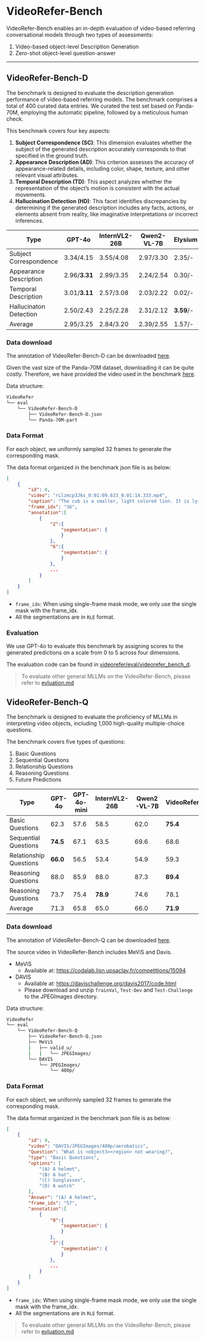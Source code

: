# VideoRefer-Bench
VideoRefer-Bench enables an in-depth evaluation of video-based referring conversational models through two types of assessments:

1. Video-based object-level Description Generation
2. Zero-shot object-level question-answer

---

## VideoRefer-Bench-D

The benchmark is designed to evaluate the description generation performance of video-based referring models. The benchmark comprises a total of 400 curated data entries. We curated the test set based on Panda-70M, employing the automatic pipeline, followed by a meticulous human check.

This benchmark covers four key aspects:

1. **Subject Correspondence (SC)**: This dimension evaluates whether the subject of the generated description accurately corresponds to that specified in the ground truth.
2. **Appearance Description (AD)**: This criterion assesses the accuracy of appearance-related details, including color, shape, texture, and other relevant visual attributes.
3. **Temporal Description (TD)**: This aspect analyzes whether the representation of the object’s motion is consistent with the actual movements.
4. **Hallucination Detection (HD)**: This facet identifies discrepancies by determining if the generated description includes any facts, actions, or elements absent from reality, like imaginative interpretations or incorrect inferences.

| Type                   | GPT-4o        | InternVL2-26B | Qwen2-VL-7B | Elysium    | Artemis | VideoRefer        |
| ---------------------- | ------------- | ------------- | ----------- | ---------- | ------- | ----------------- |
| Subject Correspondence | 3.34/4.15     | 3.55/4.08     | 2.97/3.30   | 2.35/-     | -/3.42  | **4.41**/**4.44** |
| Appearance Description | 2.96/**3.31** | 2.99/3.35     | 2.24/2.54   | 0.30/-     | -/1.34  | **3.27**/3.27     |
| Temporal Description   | 3.01/**3.11** | 2.57/3.08     | 2.03/2.22   | 0.02/-     | -/1.39  | **3.03**/3.10     |
| Hallucinaton Detection | 2.50/2.43     | 2.25/2.28     | 2.31/2.12   | **3.59**/- | -/2.90  | 2.97/**3.04**     |
| Average                | 2.95/3.25     | 2.84/3.20     | 2.39/2.55   | 1.57/-     | -/2.26  | **3.42**/**3.46** |

### Data download
The annotation of VideoRefer-Bench-D can be downloaded [here]().

Given the vast size of the Panda-70M dataset, downloading it can be quite costly. Therefore, we have provided the video used in the benchmark [here]().

Data structure:
```bash
VideoRefer
└── eval
    └── VideoRefer-Bench-D
        ├── VideoRefer-Bench-D.json
        └── Panda-70M-part 
```

### Data Format
For each object, we uniformly sampled 32 frames to generate the corresponding mask.

The data format organized in the benchmark json file is as below:

```json
[
    {
        "id": 0,
        "video": "rLlzmcp3J6s_0:01:09.633_0:01:14.333.mp4",
        "caption": "The cub is a smaller, light colored lion. It is lying down and resting its head against the other lion. The cub looks calm and relaxed. It is the lion on the far left side of the frame.",
        "frame_idx": "36",
        "annotation":[
            {
                "2":{
                    "segmentation": {
                    }
                },
                "6":{
                    "segmentation": {
                    }
                },
                ...
            }
        ]
    }
]
```

- `frame_idx`: When using single-frame mask mode, we only use the single mask with the frame_idx.
- All the segmentations are in `RLE` format.

### Evaluation
We use GPT-4o to evaluate this benchmark by assigning scores to the generated predictions on a scale from 0 to 5 across four dimensions.

The evaluation code can be found in [videorefer/eval/videorefer_bench_d](../videorefer/eval/videorefer_bench_d).

> To evaluate other general MLLMs on the VideoRefer-Bench, please refer to [evluation.md](evaluation_general_mllms.md)

## VideoRefer-Bench-Q
The benchmark is designed to evaluate the proficiency of MLLMs in interpreting video objects, including 1,000 high-quality multiple-choice questions.

The benchmark covers five types of questions:

1. Basic Questions
2. Sequential Questions
3. Relationship Questions
4. Reasoning Questions
5. Future Predictions

| Type                   | GPT-4o   | GPT-4o-mini | InternVL2-26B | Qwen2-VL-7B | VideoRefer |
| ---------------------- | -------- | ----------- | ------------- | ----------- | ---------- |
| Basic Questions        | 62.3     | 57.6        | 58.5          | 62.0        | **75.4**   |
| Sequential Questions   | **74.5** | 67.1        | 63.5          | 69.6        | 68.6       |
| Relationship Questions | **66.0** | 56.5        | 53.4          | 54.9        | 59.3       |
| Reasoning Questions    | 88.0     | 85.9        | 88.0          | 87.3        | **89.4**   |
| Reasoning Questions    | 73.7     | 75.4        | **78.9**      | 74.6        | 78.1       |
| Average                | 71.3     | 65.8        | 65.0          | 66.0        | **71.9**   |

### Data download
The annotation of VideoRefer-Bench-Q can be downloaded [here]().

The source video in VideoRefer-Bench includes MeViS and Davis.
- MeViS
    - Available at: https://codalab.lisn.upsaclay.fr/competitions/15094
- DAVIS
    - Available at: https://davischallenge.org/davis2017/code.html
    - Please download and unzip `TrainVal`, `Test-Dev` and `Test-Challenge` to the JPEGImages directory.

Data structure:
```bash
VideoRefer
└── eval
    └── VideoRefer-Bench-Q
        ├── VideoRefer-Bench-Q.json
        ├── MeViS 
        |   ├── valid_u/ 
        |   |   └── JPEGImages/      
        └── DAVIS 
            └── JPEGImages/  
                └── 480p/      

```

### Data Format
For each object, we uniformly sampled 32 frames to generate the corresponding mask.

The data format organized in the benchmark json file is as below:

```json
[
    {
        "id": 0,
        "video": "DAVIS/JPEGImages/480p/aerobatics",
        "Question": "What is <object3><region> not wearing?",
        "type": "Basic Questions",
        "options": [
            "(A) A helmet",
            "(B) A hat",
            "(C) Sunglasses",
            "(D) A watch"
        ],
        "Answer": "(A) A helmet",
        "frame_idx": "57",
        "annotation":[
            {
                "0":{
                    "segmentation": {
                    }
                },
                "3":{
                    "segmentation": {
                    }
                },
                ...
            }
        ]
    }
]
```

- `frame_idx`: When using single-frame mask mode, we only use the single mask with the frame_idx.
- All the segmentations are in `RLE` format.

> To evaluate other general MLLMs on the VideoRefer-Bench, please refer to [evluation.md](evaluation_general_mllms.md)
